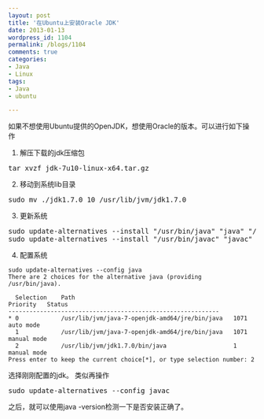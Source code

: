 ```yaml
---
layout: post
title: '在Ubuntu上安装Oracle JDK'
date: 2013-01-13
wordpress_id: 1104
permalink: /blogs/1104
comments: true
categories:
- Java
- Linux
tags:
- Java
- ubuntu

---
```

如果不想使用Ubuntu提供的OpenJDK，想使用Oracle的版本。可以进行如下操作

1. 解压下载的jdk压缩包
<pre class="prettyprint linenums">
tar xvzf jdk-7u10-linux-x64.tar.gz 
</pre>

2. 移动到系统lib目录
<pre class="prettyprint linenums">
sudo mv ./jdk1.7.0_10 /usr/lib/jvm/jdk1.7.0
</pre>

3. 更新系统
<pre class="prettyprint linenums">
sudo update-alternatives --install "/usr/bin/java" "java" "/usr/lib/jvm/jdk1.7.0/bin/java" 1
sudo update-alternatives --install "/usr/bin/javac" "javac" "/usr/lib/jvm/jdk1.7.0/bin/javac" 1
</pre>

4. 配置系统

```
sudo update-alternatives --config java
There are 2 choices for the alternative java (providing /usr/bin/java).

  Selection    Path                                            Priority   Status
------------------------------------------------------------
* 0            /usr/lib/jvm/java-7-openjdk-amd64/jre/bin/java   1071      auto mode
  1            /usr/lib/jvm/java-7-openjdk-amd64/jre/bin/java   1071      manual mode
  2            /usr/lib/jvm/jdk1.7.0/bin/java                   1         manual mode
Press enter to keep the current choice[*], or type selection number: 2
```

选择刚刚配置的jdk。
类似再操作
<pre class="prettyprint linenums">
sudo update-alternatives --config javac
</pre>

之后，就可以使用java -version检测一下是否安装正确了。
